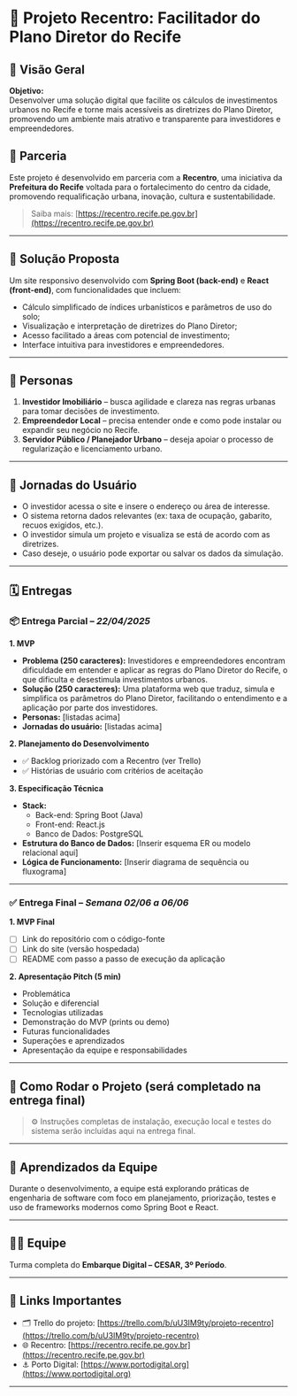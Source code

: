 # 🌆 Projeto Recentro: Facilitador do Plano Diretor do Recife

## 🧠 Visão Geral

**Objetivo:**  
Desenvolver uma solução digital que facilite os cálculos de investimentos urbanos no Recife e torne mais acessíveis as diretrizes do Plano Diretor, promovendo um ambiente mais atrativo e transparente para investidores e empreendedores.

## 🏢 Parceria

Este projeto é desenvolvido em parceria com a **Recentro**, uma iniciativa da **Prefeitura do Recife** voltada para o fortalecimento do centro da cidade, promovendo requalificação urbana, inovação, cultura e sustentabilidade.

> Saiba mais: [https://recentro.recife.pe.gov.br](https://recentro.recife.pe.gov.br)

---

## 🚀 Solução Proposta

Um site responsivo desenvolvido com **Spring Boot (back-end)** e **React (front-end)**, com funcionalidades que incluem:

- Cálculo simplificado de índices urbanísticos e parâmetros de uso do solo;
- Visualização e interpretação de diretrizes do Plano Diretor;
- Acesso facilitado a áreas com potencial de investimento;
- Interface intuitiva para investidores e empreendedores.

---

## 👥 Personas

1. **Investidor Imobiliário** – busca agilidade e clareza nas regras urbanas para tomar decisões de investimento.
2. **Empreendedor Local** – precisa entender onde e como pode instalar ou expandir seu negócio no Recife.
3. **Servidor Público / Planejador Urbano** – deseja apoiar o processo de regularização e licenciamento urbano.

---

## 🧭 Jornadas do Usuário

- O investidor acessa o site e insere o endereço ou área de interesse.
- O sistema retorna dados relevantes (ex: taxa de ocupação, gabarito, recuos exigidos, etc.).
- O investidor simula um projeto e visualiza se está de acordo com as diretrizes.
- Caso deseje, o usuário pode exportar ou salvar os dados da simulação.

---

## 🗓️ Entregas

### 📦 Entrega Parcial – *22/04/2025*

**1. MVP**
- **Problema (250 caracteres):** Investidores e empreendedores encontram dificuldade em entender e aplicar as regras do Plano Diretor do Recife, o que dificulta e desestimula investimentos urbanos.
- **Solução (250 caracteres):** Uma plataforma web que traduz, simula e simplifica os parâmetros do Plano Diretor, facilitando o entendimento e a aplicação por parte dos investidores.
- **Personas:** [listadas acima]
- **Jornadas do usuário:** [listadas acima]

**2. Planejamento do Desenvolvimento**
- ✅ Backlog priorizado com a Recentro (ver Trello)
- ✅ Histórias de usuário com critérios de aceitação

**3. Especificação Técnica**
- **Stack:**
  - Back-end: Spring Boot (Java)
  - Front-end: React.js
  - Banco de Dados: PostgreSQL
- **Estrutura do Banco de Dados:** [Inserir esquema ER ou modelo relacional aqui]
- **Lógica de Funcionamento:** [Inserir diagrama de sequência ou fluxograma]

---

### ✅ Entrega Final – *Semana 02/06 a 06/06*

**1. MVP Final**
- [ ] Link do repositório com o código-fonte
- [ ] Link do site (versão hospedada)
- [ ] README com passo a passo de execução da aplicação

**2. Apresentação Pitch (5 min)**
- Problemática
- Solução e diferencial
- Tecnologias utilizadas
- Demonstração do MVP (prints ou demo)
- Futuras funcionalidades
- Superações e aprendizados
- Apresentação da equipe e responsabilidades

---

## 🧪 Como Rodar o Projeto (será completado na entrega final)

> ⚙️ Instruções completas de instalação, execução local e testes do sistema serão incluídas aqui na entrega final.

---

## 🧠 Aprendizados da Equipe

Durante o desenvolvimento, a equipe está explorando práticas de engenharia de software com foco em planejamento, priorização, testes e uso de frameworks modernos como Spring Boot e React.

---

## 🧑‍💻 Equipe

Turma completa do **Embarque Digital – CESAR, 3º Período**.

---

## 📌 Links Importantes

- 🗂️ Trello do projeto: [https://trello.com/b/uU3IM9ty/projeto-recentro](https://trello.com/b/uU3IM9ty/projeto-recentro)
- 🌐 Recentro: [https://recentro.recife.pe.gov.br](https://recentro.recife.pe.gov.br)
- ⚓ Porto Digital: [https://www.portodigital.org](https://www.portodigital.org)

---
